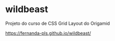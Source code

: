 # wildbeast
Projeto do curso de CSS Grid Layout do Origamid

https://fernanda-pls.github.io/wildbeast/
